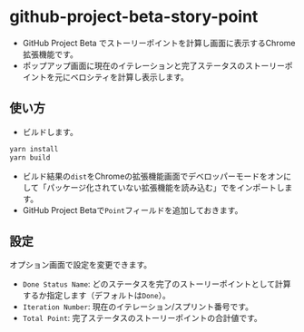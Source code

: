 # github-project-beta-story-point

- GitHub Project Beta でストーリーポイントを計算し画面に表示するChrome拡張機能です。
- ポップアップ画面に現在のイテレーションと完了ステータスのストーリーポイントを元にベロシティを計算し表示します。

## 使い方

- ビルドします。
```bash
yarn install
yarn build
```
- ビルド結果の`dist`をChromeの拡張機能画面でデベロッパーモードをオンにして「パッケージ化されていない拡張機能を読み込む」でをインポートします。
- GitHub Project Betaで`Point`フィールドを追加しておきます。

## 設定

オプション画面で設定を変更できます。

- `Done Status Name`: どのステータスを完了のストーリーポイントとして計算するか指定します（デフォルトは`Done`）。
- `Iteration Number`: 現在のイテレーション/スプリント番号です。
- `Total Point`: 完了ステータスのストーリーポイントの合計値です。

